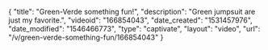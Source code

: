 {
    "title": "Green-Verde something fun!",
    "description": "Green jumpsuit are just my favorite.",
    "videoid": "166854043",
    "date_created": "1531457976",
    "date_modified": "1546466773",
    "type": "captivate",
    "layout": "video",
    "url": "\/v\/green-verde-something-fun\/166854043"
}